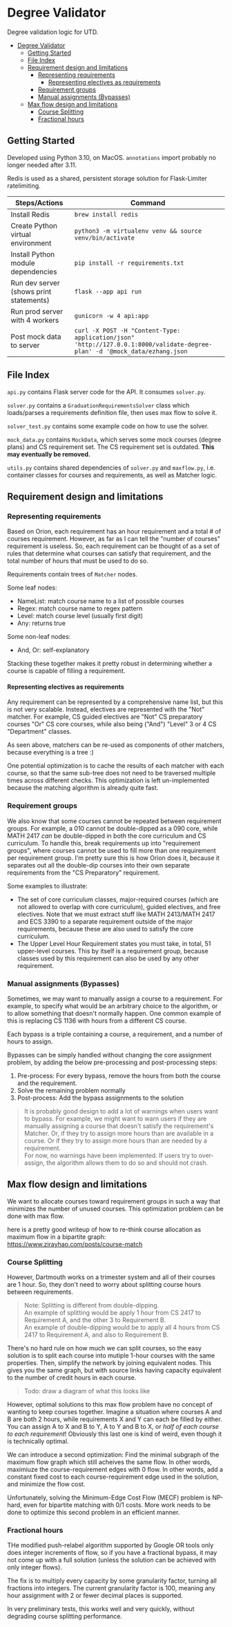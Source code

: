 # Degree Validator

Degree validation logic for UTD.

<!-- TOC -->

- [Degree Validator](#degree-validator)
  - [Getting Started](#getting-started)
  - [File Index](#file-index)
  - [Requirement design and limitations](#requirement-design-and-limitations)
    - [Representing requirements](#representing-requirements)
      - [Representing electives as requirements](#representing-electives-as-requirements)
    - [Requirement groups](#requirement-groups)
    - [Manual assignments (Bypasses)](#manual-assignments--bypasses-)
  - [Max flow design and limitations](#max-flow-design-and-limitations)
    - [Course Splitting](#course-splitting)
    - [Fractional hours](#fractional-hours)

<!-- TOC -->

## Getting Started

Developed using Python 3.10, on MacOS. `annotations` import probably no longer needed after 3.11.

Redis is used as a shared, persistent storage solution for Flask-Limiter ratelimiting.

| Steps/Actions                           | Command                                                                                                                    |
| --------------------------------------- | -------------------------------------------------------------------------------------------------------------------------- |
| Install Redis                           | `brew install redis`                                                                                                       |
| Create Python virtual environment       | `python3 -m virtualenv venv && source venv/bin/activate`                                                                   |
| Install Python module dependencies      | `pip install -r requirements.txt`                                                                                          |
| Run dev server (shows print statements) | `flask --app api run`                                                                                                      |
| Run prod server with 4 workers          | `gunicorn -w 4 api:app`                                                                                                    |
| Post mock data to server                | `curl -X POST -H "Content-Type: application/json" 'http://127.0.0.1:8000/validate-degree-plan' -d '@mock_data/ezhang.json` |

## File Index

`api.py` contains Flask server code for the API. It consumes `solver.py`.

`solver.py` contains a `GraduationRequirementsSolver` class which loads/parses a requirements definition file, then
uses max flow to solve it.

`solver_test.py` contains some example code on how to use the solver.

`mock_data.py` contains `MockData`, which serves some mock courses (degree plans) and CS requirement set. The CS
requirement set is outdated. **This may eventually be removed.**

`utils.py` contains shared dependencies of `solver.py` and `maxflow.py`, i.e. container classes for courses and
requirements, as well as Matcher logic.

## Requirement design and limitations

### Representing requirements

Based on Orion, each requirement has an hour requirement and a total # of courses requirement. However, as far as I
can tell the "number of courses" requirement is useless. So, each requirement can be thought of as a set of rules
that determine what courses can satisfy that requirement, and the total number of hours that must be used to do so.

Requirements contain trees of `Matcher` nodes.

Some leaf nodes:

- NameList: match course name to a list of possible courses
- Regex: match course name to regex pattern
- Level: match course level (usually first digit)
- Any: returns true

Some non-leaf nodes:

- And, Or: self-explanatory

Stacking these together makes it pretty robust in determining whether a course is capable of filling a requirement.

#### Representing electives as requirements

Any requirement can be represented by a comprehensive name list, but this is not very scalable. Instead, electives are
represented with the "Not" matcher. For example, CS guided electives are "Not" CS preparatory courses "Or" CS core
courses, while also being ("And") "Level" 3 or 4 CS "Department" classes.

As seen above, matchers can be re-used as components of other matchers, because everything is a tree :)

One potential optimization is to cache the results of each matcher with each course, so that the same sub-tree does
not need to be traversed multiple times across different checks. This optimization is left un-implemented because
the matching algorithm is already quite fast.

### Requirement groups

We also know that some courses cannot be repeated between requirement groups. For example, a 010 cannot be
double-dipped as a 090 core, while MATH 2417 _can_ be double-dipped in both the core curriculum and CS curriculum.
To handle this, break requirements up into "requirement groups", where courses cannot be used to fill more than one
requirement per requirement group. I'm pretty sure this is how Orion does it, because it separates out all the
double-dip courses into their own separate requirements from the "CS Preparatory" requirement.

Some examples to illustrate:

- The set of core curriculum classes, major-required courses (which are not allowed to overlap with core curriculum),
  guided electives, and free electives. Note that we must extract stuff like MATH 2413/MATH 2417 and ECS 3390 to a
  separate requirement outside of the major requirements, because these are also used to satisfy the core curriculum.
- The Upper Level Hour Requirement states you must take, in total, 51 upper-level courses. This by itself is a
  requirement group, because classes used by this requirement can also be used by any other requirement.

### Manual assignments (Bypasses)

Sometimes, we may want to manually assign a course to a requirement. For example, to specify what would be an arbitrary
choice to the algorithm, or to allow something that doesn't normally happen. One common example of this is replacing
CS 1136 with hours from a different CS course.

Each bypass is a triple containing a course, a requirement, and a number of hours to assign.

Bypasses can be simply handled without changing the core assignment problem, by adding the below pre-processing and
post-processing steps:

1. Pre-process: For every bypass, remove the hours from both the course and the requirement.
2. Solve the remaining problem normally
3. Post-process: Add the bypass assignments to the solution

> It is probably good design to add a lot of warnings when users want to bypass. For example, we might want to warn
> users if they are manually assigning a course that doesn't satisfy the requirement's Matcher. Or, if they try to
> assign more hours than are available in a course. Or if they try to assign more hours than are needed by a
> requirement.  
> For now, no warnings have been implemented. If users try to over-assign, the algorithm allows them to do so and
> should not crash.

## Max flow design and limitations

We want to allocate courses toward requirement groups in such a way that minimizes the number of unused courses. This
optimization problem can be done with max flow.

here is a pretty good writeup of how to re-think course allocation as maximum flow in a bipartite graph:
https://www.zirayhao.com/posts/course-match

### Course Splitting

However, Dartmouth works on a trimester system and all of their courses are 1 hour. So, they don't need to worry
about splitting course hours between requirements.

> Note: Splitting is different from double-dipping.  
> An example of splitting would be apply 1 hour from CS 2417 to Requirement A, and the other 3 to Requirement B.  
> An example of double-dipping would be to apply all 4 hours from CS 2417 to Requirement A, and also to Requirement B.

There's no hard rule on how much we can split courses, so the easy solution is to split each course into mutiple
1-hour courses with the same properties. Then, simplify the network by joining equivalent nodes. This gives you the
same graph, but with source links having capacity equivalent to the number of credit hours in each course.

> Todo: draw a diagram of what this looks like

However, optimal solutions to this max flow problem have no concept of wanting to keep courses together. Imagine a
situation where courses A and B are both 2 hours, while requirements X and Y can each be filled by either. You can
assign A to X and B to Y, A to Y and B to X, or _half of each course to each requirement_! Obviously this last one is
kind of weird, even though it is technically optimal.

We can introduce a second optimization: Find the minimal subgraph of the maximum flow graph which still acheives the
same flow. In other words, maximiuze the course-requirement edges with 0 flow. In other words, add a constant fixed cost
to each course-requirement edge used in the solution, and minimize the flow cost.

Unfortunately, solving the Minimum-Edge Cost Flow (MECF) problem is NP-hard, even for bipartite matching with 0/1
costs. More work needs to be done to optimize this second problem in an efficient manner.

### Fractional hours

THe modified push-relabel algorithm supported by Google OR tools only does integer increments of flow, so if you
have a fractional bypass, it may not come up with a full solution (unless the solution can be achieved with only
integer flows).

The fix is to multiply every capacity by some granularity factor, turning all fractions into integers. The current
granularity factor is 100, meaning any hour assignment with 2 or fewer decimal places is supported.

In very preliminary tests, this works well and very quickly, without degrading course splitting performance.
